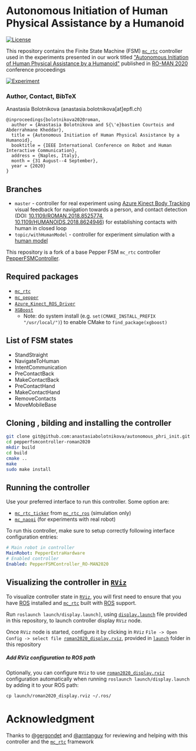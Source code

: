 # Autonomous Initiation of Human Physical Assistance by a Humanoid

[![License](https://img.shields.io/badge/License-BSD%202--Clause-green.svg)](https://opensource.org/licenses/BSD-2-Clause)

This repository contains the Finite State Machine (FSM) [`mc_rtc`](https://jrl-umi3218.github.io/mc_rtc/) controller used in the experiments presented in our work titled ["Autonomous Initiation of Human Physical Assistance by a Humanoid"](https://hal.archives-ouvertes.fr/hal-02615390/document) published in [RO-MAN 2020](http://ro-man2020.unina.it/) conference proceedings

[![Experiment](http://img.youtube.com/vi/vDmEc1aBODA/0.jpg)](http://www.youtube.com/watch?v=vDmEc1aBODA "Autonomous Initiation of Human Physical Assistance by a Humanoid")

### Author, Contact, BibTeX

Anastasia Bolotnikova (anastasia.bolotnikova[at]epfl.ch)


```
@inproceedings{bolotnikova2020roman,
  author = {Anastasia Bolotnikova and S{\'e}bastien Courtois and Abderrahmane Kheddar},
  title = {Autonomous Initiation of Human Physical Assistance by a Humanoid},
  booktitle = {IEEE International Conference on Robot and Human Interactive Communication},
  address = {Naples, Italy},
  month = {31 August--4 September},
  year = {2020}
}
```

## Branches

* `master` - controller for real experiment using [Azure Kinect Body Tracking](https://docs.microsoft.com/en-us/azure/kinect-dk/body-sdk-download) visual feedback for navigation towards a person, and contact detection (DOI: [10.1109/ROMAN.2018.8525774](https://ieeexplore.ieee.org/abstract/document/8525774), [10.1109/HUMANOIDS.2018.8624946](https://ieeexplore.ieee.org/abstract/document/8624946)) for establishing contacts with human in closed loop
* `topic/withHumanModel` - controller for experiment simulation with a [human model](https://github.com/jrl-umi3218/mc_human)

This repository is a fork of a base Pepper FSM `mc_rtc` controller [PepperFSMController](https://github.com/jrl-umi3218/pepper-fsm-controller).

## Required packages

* [`mc_rtc`](https://jrl-umi3218.github.io/mc_rtc/tutorials/introduction/installation-guide.html)
* [`mc_pepper`](https://github.com/jrl-umi3218/mc_pepper)
* [`Azure_Kinect_ROS_Driver`](https://github.com/microsoft/Azure_Kinect_ROS_Driver)
* [`XGBoost`](https://github.com/dmlc/xgboost)
  * Note: do system install (e.g. `set(CMAKE_INSTALL_PREFIX "/usr/local/")`) to enable CMake to `find_package(xgboost)`

## List of FSM states

* StandStraight
* NavigateToHuman
* IntentCommunication
* PreContactBack
* MakeContactBack
* PreContactHand
* MakeContactHand
* RemoveContacts
* MoveMobileBase

## Cloning , bilding and installing the controller

```bash
git clone git@github.com:anastasiabolotnikova/autonomous_phri_init.git
cd pepperfsmcontroller-roman2020
mkdir build
cd build
cmake ..
make
sudo make install
```

## Running the controller

Use your preferred interface to run this controller. Some option are:

* [`mc_rtc_ticker`](https://github.com/jrl-umi3218/mc_rtc_ros/tree/master/mc_rtc_ticker) from [`mc_rtc_ros`](https://github.com/jrl-umi3218/mc_rtc_ros) (simulation only)
* [`mc_naoqi`](https://github.com/jrl-umi3218/mc_naoqi) (for experiments with real robot)

To run this controller, make sure to setup correctly following interface configuration entries:

```yaml
# Main robot in controller
MainRobot: PepperExtraHardware
# Enabled controller
Enabled: PepperFSMController_RO-MAN2020
```
## Visualizing the controller in [`RViz`](https://wiki.ros.org/rviz)

To visualize controller state in [`RViz`](https://wiki.ros.org/rviz), you will first need to ensure that you have [ROS](https://www.ros.org/) installed and [`mc_rtc`](https://github.com/jrl-umi3218/mc_rtc) built with [ROS](https://www.ros.org/) support.

Run `roslaunch launch/display.launch]`, using [`display.launch`](launch/display.launch) file provided in this repository, to launch controller display `RViz` node.

Once `RViz` node is started, configure it by clicking in `RViz` `File -> Open Config -> select file `[`roman2020_display.rviz`](launch/roman2020_display.rviz), provided in [`launch`](launch) folder in this repository

##### Add RViz configuration to ROS path

Optionally, you can configure `RViz` to use [`roman2020_display.rviz`](launch/roman2020_display.rviz) configuration automatically when running `roslaunch launch/display.launch` by adding it to your ROS path:

```
cp launch/roman2020_display.rviz ~/.ros/
```

# Acknowledgment

Thanks to [@gergondet](https://github.com/gergondet) and [@arntanguy](https://github.com/arntanguy) for reviewing and helping with this controller and the [`mc_rtc`](https://jrl-umi3218.github.io/mc_rtc/) framework
